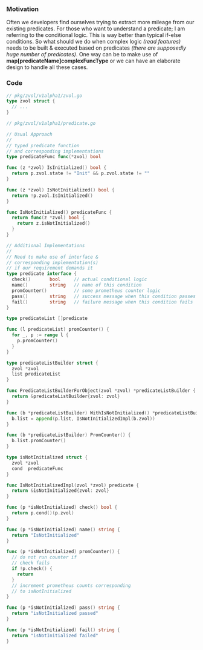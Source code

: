 ### Motivation
Often we developers find ourselves trying to extract more mileage from our existing predicates. For those who want to 
understand a predicate; I am referring to the conditional logic. This is way better than typical if-else conditions.
So what should we do when complex logic _(read features)_ needs to be built & executed based on predicates _(there are
supposedly huge number of predicates)_. One way can be to make use of **map[predicateName]complexFuncType** or we can
have an elaborate design to handle all these cases.

### Code
```go
// pkg/zvol/v1alpha1/zvol.go
type zvol struct {
  // ...
}
```

```go
// pkg/zvol/v1alpha1/predicate.go

// Usual Approach
//
// typed predicate function
// and corresponding implementations
type predicateFunc func(*zvol) bool

func (z *zvol) IsInitialized() bool {
  return p.zvol.state != "Init" && p.zvol.state != ""
}

func (z *zvol) IsNotInitialized() bool {
  return !p.zvol.IsInitialized()
}

func IsNotInitialized() predicateFunc {
  return func(z *zvol) bool {
    return z.isNotInitialized()
  }
}

// Additional Implementations
//
// Need to make use of interface &
// corresponding implementation(s)
// if our requirement demands it
type predicate interface {
  check()       bool     // actual conditional logic
  name()        string   // name of this condition
  promCounter()          // some prometheus counter logic
  pass()        string   // success message when this condition passes
  fail()        string   // failure message when this condition fails
}

type predicateList []predicate

func (l predicateList) promCounter() {
  for _, p := range l {
    p.promCounter()
  }
}

type predicateListBuilder struct {
  zvol *zvol
  list predicateList
}

func PredicateListBuilderForObject(zvol *zvol) *predicateListBuilder {
  return &predicateListBuilder{zvol: zvol}
}

func (b *predicateListBuilder) WithIsNotInitialized() *predicateListBuilder {
  b.list = append(p.list, IsNotInitializedImpl(b.zvol))
}

func (b *predicateListBuilder) PromCounter() {
  b.list.promCounter()
}

type isNotInitialized struct {
  zvol *zvol
  cond  predicateFunc
}

func IsNotInitializedImpl(zvol *zvol) predicate {
  return &isNotInitialized{zvol: zvol}
}

func (p *isNotInitialized) check() bool {
  return p.cond()(p.zvol)
}

func (p *isNotInitialized) name() string {
  return "IsNotInitialized"
}

func (p *isNotInitialized) promCounter() {
  // do not run counter if
  // check fails
  if !p.check() {
    return
  }
  // increment prometheus counts corresponding
  // to isNotInitialized
}

func (p *isNotInitialized) pass() string {
  return "isNotInitialized passed"
}

func (p *isNotInitialized) fail() string {
  return "isNotInitialized failed"
}
```
